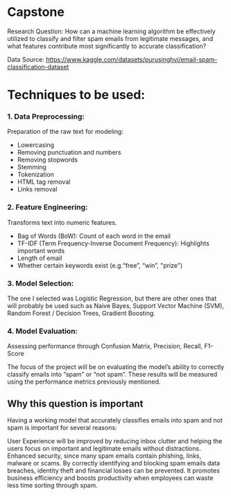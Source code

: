 # Capstone

Research Question:
How can a machine learning algorithm be effectively utilized to classify and filter spam emails from legitimate messages, and what features contribute most significantly to accurate classification?

Data Source:
https://www.kaggle.com/datasets/purusinghvi/email-spam-classification-dataset

# Techniques to be used:
### 1. Data Preprocessing: 
Preparation of the raw text for modeling:
 - Lowercasing
 - Removing punctuation and numbers
 - Removing stopwords 
 - Stemming 
 - Tokenization
 - HTML tag removal 
 - Links removal

### 2. Feature Engineering: 
Transforms text into numeric features.
 - Bag of Words (BoW): Count of each word in the email
 - TF-IDF (Term Frequency-Inverse Document Frequency): Highlights important words
 - Length of email
 - Whether certain keywords exist (e.g.“free”, “win”, "prize")

### 3. Model Selection: 
The one I selected was Logistic Regression, but there are other ones that will probably be used such as Naive Bayes, Support Vector Machine (SVM), Random Forest / Decision Trees, Gradient Boosting.

### 4. Model Evaluation: 
Assessing performance through Confusion Matrix, Precision, Recall, F1-Score

The focus of the project will be on evaluating the model’s ability to correctly classify emails into “spam” or “not spam”. These results will be measured using the performance metrics previously mentioned.


## Why this question is important

Having a working model that accurately classifies emails into spam and not spam is important for several reasons:

User Experience will be improved by reducing inbox clutter and helping the users focus on important and legitimate emails without distractions.
Enhanced security, since many spam emails contain phishing, links, malware or scams. By correctly identifying and blocking spam emails data breaches, identity theft and financial losses can be prevented.
It promotes business efficiency and boosts productivity when employees can waste less time sorting through spam.
